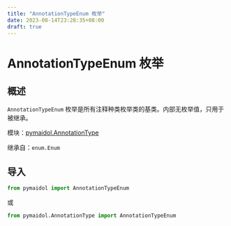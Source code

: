 ```yaml
---
title: "AnnotationTypeEnum 枚举"
date: 2023-08-14T23:28:35+08:00
draft: true
---
```


# AnnotationTypeEnum 枚举

## 概述

`AnnotationTypeEnum` 枚举是所有注释种类枚举类的基类。内部无枚举值，只用于被继承。

模块：[pymaidol.AnnotationType](AnnotationType模块.md)

继承自：`enum.Enum`

## 导入

```python
from pymaidol import AnnotationTypeEnum
```

或

```python
from pymaidol.AnnotationType import AnnotationTypeEnum
```
